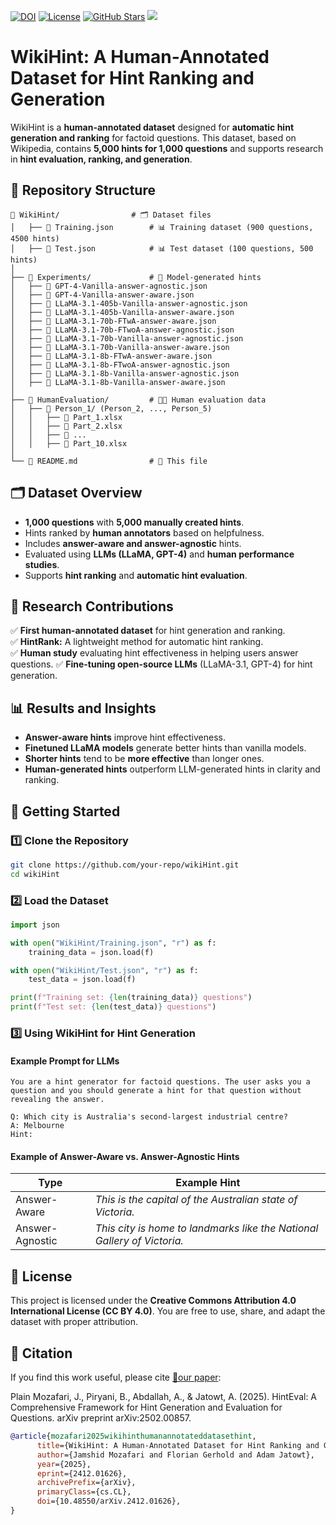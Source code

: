 [![DOI](https://zenodo.org/badge/DOI/XXXXXX.svg)](https://doi.org/XXXXXXX)
[![License](https://img.shields.io/badge/license-CC%20BY%204.0-blue)](https://creativecommons.org/licenses/by/4.0/)
[![GitHub Stars](https://img.shields.io/github/stars/your-repo.svg)](https://github.com/your-repo/stargazers)
<a href="https://doi.org/10.1145/3626772.3657855"><img src="https://img.shields.io/static/v1?label=Paper&message=ACM SIGIR&color=green&logo=arxiv"></a>

# WikiHint: A Human-Annotated Dataset for Hint Ranking and Generation

WikiHint is a **human-annotated dataset** designed for **automatic hint generation and ranking** for factoid questions. This dataset, based on Wikipedia, contains **5,000 hints for 1,000 questions** and supports research in **hint evaluation, ranking, and generation**.

## 📂 Repository Structure

```
📂 WikiHint/                # 🗂 Dataset files
│   ├── 📄 Training.json        # 📊 Training dataset (900 questions, 4500 hints)
│   ├── 📄 Test.json            # 📊 Test dataset (100 questions, 500 hints)
│
├── 📂 Experiments/             # 🧪 Model-generated hints
│   ├── 📜 GPT-4-Vanilla-answer-agnostic.json
│   ├── 📜 GPT-4-Vanilla-answer-aware.json
│   ├── 📜 LLaMA-3.1-405b-Vanilla-answer-agnostic.json
│   ├── 📜 LLaMA-3.1-405b-Vanilla-answer-aware.json
│   ├── 📜 LLaMA-3.1-70b-FTwA-answer-aware.json
│   ├── 📜 LLaMA-3.1-70b-FTwoA-answer-agnostic.json
│   ├── 📜 LLaMA-3.1-70b-Vanilla-answer-agnostic.json
│   ├── 📜 LLaMA-3.1-70b-Vanilla-answer-aware.json
│   ├── 📜 LLaMA-3.1-8b-FTwA-answer-aware.json
│   ├── 📜 LLaMA-3.1-8b-FTwoA-answer-agnostic.json
│   ├── 📜 LLaMA-3.1-8b-Vanilla-answer-agnostic.json
│   ├── 📜 LLaMA-3.1-8b-Vanilla-answer-aware.json
│
├── 📂 HumanEvaluation/         # 👨‍🔬 Human evaluation data
│   ├── 📂 Person_1/ (Person_2, ..., Person_5)
│   │   ├── 📑 Part_1.xlsx
│   │   ├── 📑 Part_2.xlsx
│   │   ├── 📑 ...
│   │   ├── 📑 Part_10.xlsx
│
└── 📘 README.md                # 📖 This file
```

## 🗂 Dataset Overview

- **1,000 questions** with **5,000 manually created hints**.
- Hints ranked by **human annotators** based on helpfulness.
- Includes **answer-aware and answer-agnostic** hints.
- Evaluated using **LLMs (LLaMA, GPT-4)** and **human performance studies**.
- Supports **hint ranking** and **automatic hint evaluation**.

## 🔬 Research Contributions

✅ **First human-annotated dataset** for hint generation and ranking.  
✅ **HintRank:** A lightweight method for automatic hint ranking.  
✅ **Human study** evaluating hint effectiveness in helping users answer questions. 
✅ **Fine-tuning open-source LLMs** (LLaMA-3.1, GPT-4) for hint generation.  

## 📊 Results and Insights

- **Answer-aware hints** improve hint effectiveness.  
- **Finetuned LLaMA models** generate better hints than vanilla models.  
- **Shorter hints** tend to be **more effective** than longer ones.  
- **Human-generated hints** outperform LLM-generated hints in clarity and ranking.

## 🚀 Getting Started

### 1️⃣ Clone the Repository

```sh
git clone https://github.com/your-repo/wikiHint.git
cd wikiHint
```

### 2️⃣ Load the Dataset

```python
import json

with open("WikiHint/Training.json", "r") as f:
    training_data = json.load(f)

with open("WikiHint/Test.json", "r") as f:
    test_data = json.load(f)

print(f"Training set: {len(training_data)} questions")
print(f"Test set: {len(test_data)} questions")
```

### 3️⃣ Using WikiHint for Hint Generation

#### Example Prompt for LLMs

```text
You are a hint generator for factoid questions. The user asks you a question and you should generate a hint for that question without revealing the answer.
```

```text
Q: Which city is Australia's second-largest industrial centre?
A: Melbourne
Hint: 
```

#### Example of Answer-Aware vs. Answer-Agnostic Hints

| Type             | Example Hint |
|-----------------|-------------|
| Answer-Aware    | *This is the capital of the Australian state of Victoria.* |
| Answer-Agnostic | *This city is home to landmarks like the National Gallery of Victoria.* |

## 📜 License

This project is licensed under the **Creative Commons Attribution 4.0 International License (CC BY 4.0)**. You are free to use, share, and adapt the dataset with proper attribution.

## 📑 Citation

If you find this work useful, please cite [📜our paper](https://doi.org/10.48550/arXiv.2412.01626):

Plain
Mozafari, J., Piryani, B., Abdallah, A., & Jatowt, A. (2025). HintEval: A Comprehensive Framework for Hint Generation and Evaluation for Questions. arXiv preprint arXiv:2502.00857.

```bibtex
@article{mozafari2025wikihinthumanannotateddatasethint,
      title={WikiHint: A Human-Annotated Dataset for Hint Ranking and Generation}, 
      author={Jamshid Mozafari and Florian Gerhold and Adam Jatowt},
      year={2025},
      eprint={2412.01626},
      archivePrefix={arXiv},
      primaryClass={cs.CL},
      doi={10.48550/arXiv.2412.01626}, 
}
```
